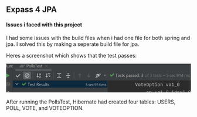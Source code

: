 ## Expass 4 JPA

#### Issues i faced with this project

I had some issues with the build files when i had one file for both spring and jpa. I solved this by making a seperate build file for jpa.

Heres a screenshot which shows that the test passes:

![img.png](img.png) 

After running the PollsTest, Hibernate had created four tables: USERS, POLL, VOTE, and VOTEOPTION.




